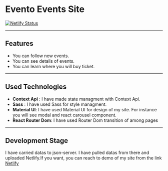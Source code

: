 # Evento Events Site

[![Netlify Status](https://api.netlify.com/api/v1/badges/5af8d68f-91e8-4be5-b1eb-b87cce582cae/deploy-status)](https://app.netlify.com/sites/superb-muffin-db394e/deploys)

---

## Features

- You can follow new events.
- You can see details of events.
- You can learn where you will buy ticket.

---

## Used Technologies

- **Context Api** : I have made state managment with Context Api.
- **Sass** : I have used Sass for style managment.
- **Material UI**: I have used Material UI for design of my site. For instance you will see modal and react carousel component.
- **React Router Dom**: I have used Router Dom transition of among pages


---

## Development Stage

I have carried datas to json-server. I have pulled datas from there and uploaded Netlify.If you want, you can reach to demo of my site  from the link
[Netlify]("https://superb-muffin-db394e.netlify.app")

